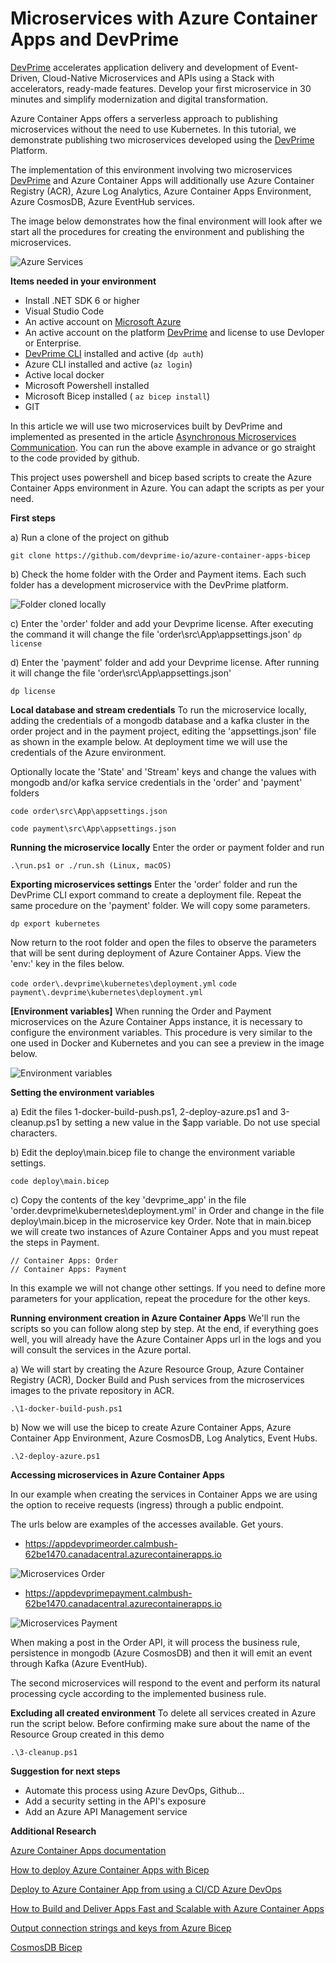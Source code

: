 # Microservices with Azure Container Apps and DevPrime 
[DevPrime](https://devprime.io) accelerates application delivery and development of Event-Driven, Cloud-Native Microservices and APIs using a Stack with accelerators, ready-made features. Develop your first microservice in 30 minutes and simplify modernization and digital transformation.

Azure Container Apps offers a serverless approach to publishing microservices without the need to use Kubernetes. In this tutorial, we demonstrate publishing two microservices developed using the [DevPrime](https://devprime.io) Platform.

The implementation of this environment involving two microservices [DevPrime](https://devprime.io) and Azure Container Apps will additionally use Azure Container Registry (ACR), Azure Log Analytics, Azure Container Apps Environment, Azure CosmosDB, Azure EventHub services.

The image below demonstrates how the final environment will look after we start all the procedures for creating the environment and publishing the microservices. 

![Azure Services](/public-images/azure-aca-01.png)

**Items needed in your environment**
- Install .NET SDK 6 or higher
- Visual Studio Code
- An active account on [Microsoft Azure](https://azure.com)
- An active account on the platform [DevPrime](https://devprime.io) and license to use Devloper or Enterprise.
- [DevPrime CLI](../../../getting-started/) installed and active (`dp auth`)
- Azure CLI installed and active (`az login`)
- Active local docker
- Microsoft Powershell installed
- Microsoft Bicep installed ( `az bicep install`)
- GIT

In this article we will use two microservices built by DevPrime and implemented as presented in the article [Asynchronous Microservices Communication](https://docs.devprime.tech/how-to/asynchronous-microservices-communication/). You can run the above example in advance or go straight to the code provided by github.

This project uses powershell and bicep based scripts to create the Azure Container Apps environment in Azure. You can adapt the scripts as per your need.

**First steps**

a) Run a clone of the project on github

`git clone https://github.com/devprime-io/azure-container-apps-bicep`

b) Check the home folder with the Order and Payment items. Each such folder has a development microservice with the DevPrime platform.

![Folder cloned locally](/public-images/azure-aca-02.png)

c) Enter the 'order' folder and add your Devprime license. After executing the command it will change the file 'order\src\App\appsettings.json'
`dp license`

d) Enter the 'payment' folder and add your Devprime license. After running it will change the file 'order\src\App\appsettings.json' 

`dp license`

**Local database and stream credentials**
To run the microservice locally, adding the credentials of a mongodb database and a kafka cluster in the order project and in the payment project, editing the 'appsettings.json' file as shown in the example below. At deployment time we will use the credentials of the Azure environment.

Optionally locate the 'State' and 'Stream' keys and change the values with mongodb and/or kafka service credentials in the 'order' and 'payment' folders

`code order\src\App\appsettings.json`

`code payment\src\App\appsettings.json`

**Running the microservice locally**
Enter the order or payment folder and run

`.\run.ps1 or ./run.sh (Linux, macOS)`

**Exporting microservices settings**
Enter the 'order' folder and run the DevPrime CLI export command to create a deployment file. Repeat the same procedure on the 'payment' folder. We will copy some parameters.

`dp export kubernetes`

Now return to the root folder and open the files to observe the parameters that will be sent
during deployment of Azure Container Apps. View the 'env:' key in the files below.

`code order\.devprime\kubernetes\deployment.yml`
`code payment\.devprime\kubernetes\deployment.yml`

**[Environment variables]**
When running the Order and Payment microservices on the Azure Container Apps instance, it is necessary to configure the environment variables. This procedure is very similar to the one used in Docker and Kubernetes and you can see a preview in the image below.

![Environment variables](/public-images/azure-aca-03.png)

**Setting the environment variables**

a) Edit the files 1-docker-build-push.ps1, 2-deploy-azure.ps1 and 3-cleanup.ps1 by setting a new value in the $app variable. Do not use special characters.

b) Edit the deploy\main.bicep file to change the environment variable settings.

`code deploy\main.bicep`

c) Copy the contents of the key 'devprime_app' in the file 'order\.devprime\kubernetes\deployment.yml' in Order and change in the file deploy\main.bicep in the microservice key Order. Note that in main.bicep we will create two instances of Azure Container Apps and you must repeat the steps in Payment.
```
// Container Apps: Order
// Container Apps: Payment
```
In this example we will not change other settings. If you need to define more parameters for your application, repeat the procedure for the other keys.

**Running environment creation in Azure Container Apps**
We'll run the scripts so you can follow along step by step. At the end, if everything goes well, you will already have the Azure Container Apps url in the logs and you will consult the services in the Azure portal.

a) We will start by creating the Azure Resource Group, Azure Container Registry (ACR), Docker Build and Push services from the microservices images to the private repository in ACR.

`.\1-docker-build-push.ps1`

b) Now we will use the bicep to create Azure Container Apps, Azure Container App Environment, Azure CosmosDB, Log Analytics, Event Hubs.

`.\2-deploy-azure.ps1`

**Accessing microservices in Azure Container Apps**

In our example when creating the services in Container Apps we are using the option to receive requests (ingress) through a public endpoint.

The urls below are examples of the accesses available. Get yours.

- https://appdevprimeorder.calmbush-62be1470.canadacentral.azurecontainerapps.io

![Microservices Order](/public-images/azure-aca-04.png)

- https://appdevprimepayment.calmbush-62be1470.canadacentral.azurecontainerapps.io

![Microservices Payment](/public-images/azure-aca-05.png)

When making a post in the Order API, it will process the business rule, persistence in mongodb (Azure CosmosDB) and then it will emit an event through Kafka (Azure EventHub).

The second microservices will respond to the event and perform its natural processing cycle according to the implemented business rule.

**Excluding all created environment**
To delete all services created in Azure run the script below. Before confirming make sure about the name of the Resource Group created in this demo

`.\3-cleanup.ps1`


**Suggestion for next steps**
- Automate this process using Azure DevOps, Github...
- Add a security setting in the API's exposure
- Add an Azure API Management service

**Additional Research**

[Azure Container Apps documentation](https://docs.microsoft.com/en-us/azure/container-apps/)

[How to deploy Azure Container Apps with Bicep](https://www.thorsten-hans.com/how-to-deploy-azure-container-apps-with-bicep/)

[Deploy to Azure Container App from using a CI/CD Azure DevOps](https://thomasthornton.cloud/2022/02/11/deploy-to-azure-container-app-from-azure-container-registry-using-a-ci-cd-azure-devops-pipeline-and-azure-cli%EF%BF%BC/)

[How to Build and Deliver Apps Fast and Scalable with Azure Container Apps](https://www.youtube.com/watch?v=b3dopSTnSRg)

[Output connection strings and keys from Azure Bicep](https://blog.johnnyreilly.com/2021/07/07/output-connection-strings-and-keys-from-azure-bicep/)

[CosmosDB Bicep](https://docs.microsoft.com/en-us/azure/cosmos-db/mongodb/manage-with-bicep)
